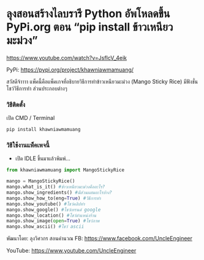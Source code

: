 # ลุงสอนสร้างไลบรารี Python อัพโหลดขึ้น PyPi.org ตอน “pip install ข้าวเหนียวมะม่วง”
https://www.youtube.com/watch?v=JsfIcV_4eik

PyPi: https://pypi.org/project/khawniawmamuang/

สวัสดีจ้าาาา แพ็คนี้คือแพ็คเกจที่อธิบายวิธีการทำข้าวเหนียวมะม่วง (Mango Sticky Rice) มีฟังชั่นโชว์วิธีการทำ ส่วนประกอบต่างๆ

### วิธีติดตั้ง

เปิด CMD / Terminal

```python
pip install khawniawmamuang
```

### วิธีใช้งานแพ็คเพจนี้

- เปิด IDLE ขึ้นมาแล้วพิมพ์...

```python
from khawniawmamuang import MangoStickyRice

mango = MangoStickyRice()
mango.what_is_it() #ข้าวเหนียวมะม่วงคืออะไร?
mango.show_ingredients() #มีส่วนผสมอะไรบ้าง?
mango.show_how_to(eng=True) #วิธีการทำ
mango.show_youtube() #โชว์คลิปทำ
mango.show_google() #โชว์เทรนด์ google
mango.show_location() #โชว์ตำแหน่งร้าน
mango.show_image(open=True) #โชว์ภาพ
mango.show_ascii() #โชว์ ascii
```

พัฒนาโดย: ลุงวิศวกร สอนคำนวณ
FB: https://www.facebook.com/UncleEngineer

YouTube: https://www.youtube.com/UncleEngineer
